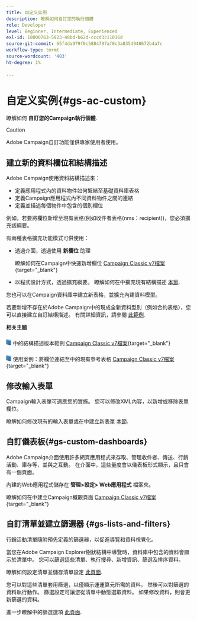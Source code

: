 ```yaml
---
title: 自定义实例
description: 瞭解如何自訂您的執行個體
role: Developer
level: Beginner, Intermediate, Experienced
exl-id: 18000763-5923-48bd-b62d-cccd3c11016d
source-git-commit: 65f4da979f0c5884797af0c3a835d948672b4a7c
workflow-type: tm+mt
source-wordcount: '483'
ht-degree: 1%

---
```


# 自定义实例{#gs-ac-custom}

瞭解如何 **自訂您的Campaign執行個體**.

>[!CAUTION]
>
>Adobe Campaign自訂功能僅供專家使用者使用。

## 建立新的資料欄位和結構描述

Adobe Campaign使用資料結構描述來：

* 定義應用程式內的資料物件如何繫結至基礎資料庫表格
* 定義Campaign應用程式內不同資料物件之間的連結
* 定義並描述每個物件中包含的個別欄位

例如，若要將欄位新增至現有表格(例如收件者表格(nms：recipient))，您必須擴充該綱要。

有兩種表格擴充功能模式可供使用：

* 透過介面，透過使用 **新欄位** 助理

   瞭解如何在Campaign中快速新增欄位 [Campaign Classic v7檔案](https://experienceleague.adobe.com/docs/campaign-classic/using/configuring-campaign-classic/editing-schemas/new-field-wizard.html#configuring-campaign-classic){target="_blank"}

* 以程式設計方式，透過擴充綱要。 瞭解如何在中擴充現有結構描述 [本節](../dev/extend-schema.md).

您也可以在Campaign資料庫中建立新表格，並擴充內建資料模型。

若要新增不存在於Adobe Campaign中的現成全新資料型別（例如合約表格），您可以直接建立自訂結構描述。 有關詳細資訊，請參閱 [此範例](../dev/create-schema.md#example--creating-a-contract-table).

**相关主题**

![](../assets/do-not-localize/book.png) 中的結構描述版本範例 [Campaign Classic v7檔案](https://experienceleague.adobe.com/docs/campaign-classic/using/configuring-campaign-classic/editing-schemas/examples-of-schemas-edition.html#configuring-campaign-classic){target="_blank"}

![](../assets/do-not-localize/book.png) 使用案例：將欄位連結至中的現有參考表格 [Campaign Classic v7檔案](https://experienceleague.adobe.com/docs/campaign-classic/using/configuring-campaign-classic/editing-schemas/examples-of-schemas-edition.html#uc-link){target="_blank"}


## 修改輸入表單

Campaign輸入表單可適應您的實施。 您可以修改XML內容，以新增或移除表單欄位。

瞭解如何修改現有的輸入表單或在中建立新表單 [本節](../dev/forms.md).

## 自訂儀表板{#gs-custom-dashboards}

Adobe Campaign介面使用許多網頁應用程式來存取、管理收件者、傳送、行銷活動、庫存等，並與之互動。 在介面中，這些量度會以儀表板形式顯示，且只會有一個頁面。

內建的Web應用程式儲存在 **管理>設定> Web應用程式** 檔案夾。

瞭解如何在中建立Campaign概觀頁面 [Campaign Classic v7檔案](https://experienceleague.adobe.com/docs/campaign-classic/using/designing-content/web-applications/use-cases--creating-overviews.html#creating-a-single-page-web-application){target="_blank"}


## 自訂清單並建立篩選器 {#gs-lists-and-filters}

行銷活動清單隨附預先定義的篩選器，以促進導覽和資料視覺化。

當您在Adobe Campaign Explorer樹狀結構中導覽時，資料庫中包含的資料會顯示於清單中。 您可以篩選這些清單、執行搜尋、新增資訊、篩選及排序資料。

瞭解如何設定清單並儲存清單設定 [此頁面](../start/campaign-ui.md).

您可以對這些清單套用篩選，以僅顯示運運算元所需的資料。 然後可以對篩選的資料執行動作。 篩選設定可讓您從清單中動態選取資料。 如果修改資料，則會更新篩選的資料。

進一步瞭解中的篩選選項 [此頁面](../audiences/create-filters.md).
